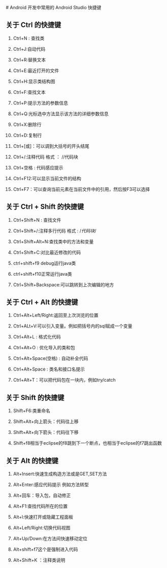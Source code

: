 ﻿﻿# Android 开发中常用的 Android Studio 快捷键## 关于 Ctrl 的快捷键 1. Ctrl+N : 查找类 2. Ctrl+J:自动代码 3. Ctrl+R:替换文本 4. Ctrl+E:最近打开的文件 5. Ctrl+H:显示类结构图 6. Ctrl+F:查找文本 7. Ctrl+P:提示方法的参数信息 8. Ctrl+Q:光标选中方法显示该方法的详细参数信息 9. Ctrl+X:删除行 10. Ctrl+D:复制行 11. Ctrl+[或]：可以调到大括号的开头结尾 12. Ctrl+/:注释代码 格式 ： //代码块 13. Ctrl+空格 : 代码感应提示 14. Ctrl+F12:可以显示当前文件的结构 15. Ctrl+F7：可以查询当前元素在当前文件中的引用，然后按F3可以选择## 关于 Ctrl + Shift 的快捷键 1. Ctrl+Shift+N : 查找文件 2. Ctrl+Shift+/:注释多行代码 格式 : /*代码块*/ 3. Ctrl+Shift+Alt+N:查找类中的方法和变量 4. Ctrl+Shift+C:对比最近修改的代码 5. ctrl+shift+f9 debug运行java类 6. ctrl+shift+f10正常运行java类 7. Ctrl+Shift+Backspace:可以跳转到上次编辑的地方## 关于 Ctrl + Alt 的快捷键 1. Ctrl+Alt+Left/Right:返回至上次浏览的位置 2. Ctrl+ALt+V:可以引入变量。例如把括号内的sql赋成一个变量  3. Ctrl+Alt+L  : 格式化代码 4. Ctrl+Alt+O : 优化导入的类和包 5.  Ctrl+Alt+Space(空格) : 自动补全代码  6. Ctrl+Alt+Space : 类名和接口名提示 7. Ctrl+Alt+T：可以把代码包在一块内，例如try/catch## 关于 Shift 的快捷键 1. Shift+F6:类重命名 2. Shift+Alt+向上箭头：代码往上移 3. Shift+Alt+向下箭头：代码往下移 4. Shift+f8相当于eclipse的f8跳到下一个断点，也相当于eclipse的f7跳出函数## 关于 Alt 的快捷键 1. Alt+Insert:快速生成构造方法或是GET,SET方法 2. Alt+Enter:感应代码提示 例如方法转型 3. Alt+回车：导入包，自动修正 4. Alt+F1:查找代码所在的位置 5. Alt+l:快速打开或隐藏工程面板 6. Alt+Left/Right:切换代码视图 7. Alt+Up/Down:在方法间快速移动定位 8. Alt+shift+f7这个是强制进入代码 9. Alt+Shift+K ：注释类说明